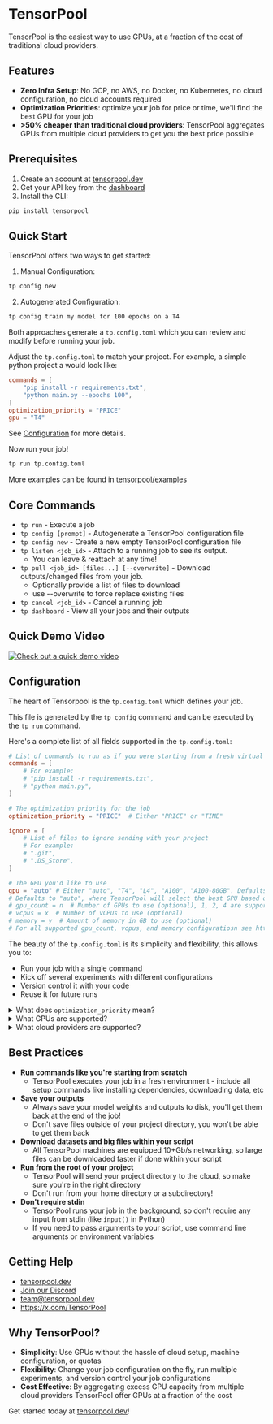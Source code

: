 
# TensorPool

TensorPool is the easiest way to use GPUs, at a fraction of the cost of traditional cloud providers.

## Features
- **Zero Infra Setup**: No GCP, no AWS, no Docker, no Kubernetes, no cloud configuration, no cloud accounts required
- **Optimization Priorities**: optimize your job for price or time, we'll find the best GPU for your job
- **>50% cheaper than traditional cloud providers**: TensorPool aggregates GPUs from multiple cloud providers to get you the best price possible

## Prerequisites
1. Create an account at [tensorpool.dev](https://tensorpool.dev)
2. Get your API key from the [dashboard](https://dashboard.tensorpool.dev/dashboard)
3. Install the CLI:
```bash
pip install tensorpool
```

## Quick Start
TensorPool offers two ways to get started:

1. Manual Configuration:
```bash
tp config new
```

2. Autogenerated Configuration:
```bash
tp config train my model for 100 epochs on a T4
```

Both approaches generate a `tp.config.toml` which you can review and modify before running your job.

Adjust the `tp.config.toml` to match your project. For example, a simple python project a would look like:

```toml
commands = [
    "pip install -r requirements.txt",
    "python main.py --epochs 100",
]
optimization_priority = "PRICE"
gpu = "T4"
```
See [Configuration](#configuration) for more details.

Now run your job!
```bash
tp run tp.config.toml
```

More examples can be found in [tensorpool/examples](https://github.com/tensorpool/tensorpool/tree/main/examples)

## Core Commands
- `tp run` - Execute a job
- `tp config [prompt]` - Autogenerate a TensorPool configuration file
- `tp config new` - Create a new empty TensorPool configuration file
- `tp listen <job_id>` - Attach to a running job to see its output.
  - You can leave & reattach at any time!
- `tp pull <job_id> [files...] [--overwrite]` - Download outputs/changed files from your job.
  - Optionally provide a list of files to download
  - use --overwrite to force replace existing files
- `tp cancel <job_id>` - Cancel a running job
- `tp dashboard` - View all your jobs and their outputs

## Quick Demo Video
[![Check out a quick demo video](https://img.youtube.com/vi/RqqLIVzP780/0.jpg)](https://www.youtube.com/watch?v=RqqLIVzP780)

## Configuration

The heart of Tensorpool is the `tp.config.toml` which defines your job.

This file is generated by the `tp config` command and can be executed by the `tp run` command.

Here's a complete list of all fields supported in the `tp.config.toml`:
```toml
# List of commands to run as if you were starting from a fresh virtual environment
commands = [
    # For example:
    # "pip install -r requirements.txt",
    # "python main.py",
]

# The optimization priority for the job
optimization_priority = "PRICE"  # Either "PRICE" or "TIME"

ignore = [
    # List of files to ignore sending with your project
    # For example:
    # ".git",
    # ".DS_Store",
]

# The GPU you'd like to use
gpu = "auto" # Either "auto", "T4", "L4", "A100", "A100-80GB". Defaults to "auto". More GPUs coming soon!
# Defaults to "auto", where TensorPool will select the best GPU based on your optimization priority
# gpu_count = n  # Number of GPUs to use (optional), 1, 2, 4 are supported for all GPUs. 8 supported for L4, A100, A100-80GB. 16 supported for A100.
# vcpus = x  # Number of vCPUs to use (optional)
# memory = y  # Amount of memory in GB to use (optional)
# For all supported gpu_count, vcpus, and memory configuratiosn see https://github.com/tensorpool/tensorpool/blob/main/docs/instances.md
```

The beauty of the `tp.config.toml` is its simplicity and flexibility, this allows you to:
- Run your job with a single command
- Kick off several experiments with different configurations
- Version control it with your code
- Reuse it for future runs

<details>
<summary>What does <code>optimization_priority</code> mean?</summary>
<br>

`optimization_priority = "PRICE"` means that TensorPool will execute your job for the lowest price possible.
This doesn't always mean the cheapest GPU, but the best value (typically $/performance) GPU for your job.

`optimization_priority = "TIME"` means that TensorPool will search for the fastest instance types (best GPU) across all cloud providers.

TensorPool uses heuristics to find the best GPU for your job based on the optimization priority you set.

</details>

<details>
<summary>What GPUs are supported?</summary>
<br>
Currently T4s, L4s, and A100s are supported. More GPUs are coming soon!

GPUs you'd like to see supported? Let us know at team@tensorpool.dev!
</details>

<details>
<summary>What cloud providers are supported?</summary>
<br>
Currently GCP and AWS are supported. More cloud providers are coming soon!
</details>

## Best Practices
- **Run commands like you're starting from scratch**
  - TensorPool executes your job in a fresh environment - include all setup commands like installing dependencies, downloading data, etc
- **Save your outputs**
  - Always save your model weights and outputs to disk, you'll get them back at the end of the job!
  - Don't save files outside of your project directory, you won't be able to get them back
- **Download datasets and big files within your script**
  - All TensorPool machines are equipped 10+Gb/s networking, so large files can be downloaded faster if done within your script
- **Run from the root of your project**
  - TensorPool will send your project directory to the cloud, so make sure you're in the right directory
  - Don't run from your home directory or a subdirectory!
- **Don't require stdin**
  - TensorPool runs your job in the background, so don't require any input from stdin (like `input()` in Python)
  - If you need to pass arguments to your script, use command line arguments or environment variables

## Getting Help
- [tensorpool.dev](https://tensorpool.dev)
- [Join our Discord](https://discord.gg/Kzan7CZauT)
- team@tensorpool.dev
- https://x.com/TensorPool


## Why TensorPool?
- **Simplicity**: Use GPUs without the hassle of cloud setup, machine configuration, or quotas
- **Flexibility**: Change your job configuration on the fly, run multiple experiments, and version control your job configurations
- **Cost Effective**: By aggregating excess GPU capacity from multiple cloud providers TensorPool offer GPUs at a fraction of the cost

Get started today at [tensorpool.dev](https://tensorpool.dev)!
